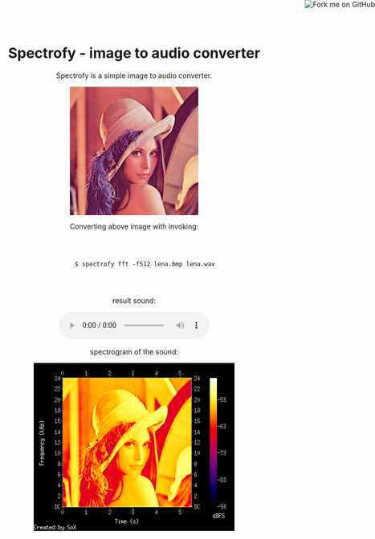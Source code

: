<!DOCTYPE html>
<html>
<head>
<meta charset="UTF-8" />
<title>Spectrofy - image to audio converter</title>
</head>
<body>
<div style="display:block; margin-right:auto; margin-left:auto; text-align:center; width=600px;">
<a href="http://github.com/8c6794b6"><img style="position: absolute; top: 0; right: 0; border: 0;" src="https://a248.e.akamai.net/assets.github.com/img/e6bef7a091f5f3138b8cd40bc3e114258dd68ddf/687474703a2f2f73332e616d617a6f6e6177732e636f6d2f6769746875622f726962626f6e732f666f726b6d655f72696768745f7265645f6161303030302e706e67" alt="Fork me on GitHub"></a>

Spectrofy - image to audio converter
====================================

Spectrofy is a simple image to audio converter. 

<div>
  <img src="lena_in.bmp" style="display:block;margin-left:auto; margin-right:auto;" />
</div>

Converting above image with invoking:

<code>
  <pre>
      $ spectrofy fft -f512 lena.bmp lena.wav
  </pre>
</code>

result sound:

<audio controls="controls">
  <source src="lena.ogg" type="audio/ogg" />
  <source src="lena.mp3" type="audio/mp3" />
  <a href="lena.mp3"> download </a>
</audio>

spectrogram of the sound:

<div>
  <img src="lena_out.png" style="display:block;margin-left:auto; margin-right:auto;" />
</div>

</div>
</body>
</html>
